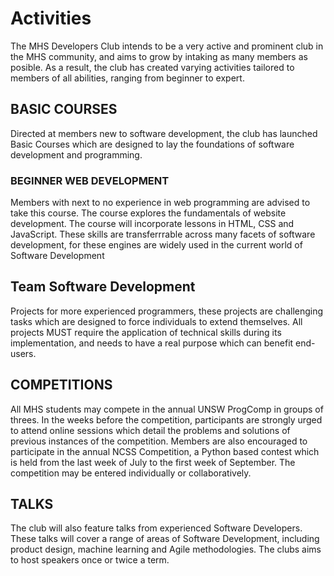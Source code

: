 # Activities

The MHS Developers Club intends to be a very active and prominent club in the MHS community, and aims to grow by intaking as
many members as posible. As a result, the club has created varying activities tailored to members of all abilities, 
ranging from beginner to expert.

## BASIC COURSES
Directed at members new to software development, the club has launched Basic Courses which are designed to lay
the foundations of software development and programming.

### BEGINNER WEB DEVELOPMENT
Members with next to no experience in web programming are advised to take this course. The course explores the 
fundamentals of website development. The course will incorporate lessons in HTML, CSS and JavaScript. These skills 
are transferrrable across many facets of software development, for these engines are widely used in the current
world of Software Development


## Team Software Development
Projects for more experienced programmers, these projects are challenging tasks
which are designed to force individuals to extend themselves. All projects MUST
require the application of technical skills during its implementation, and needs 
to have a real purpose which can benefit end-users. 

## COMPETITIONS
All MHS students may compete in the annual UNSW ProgComp in groups of threes. In the weeks before the competition,
participants are strongly urged to attend online sessions which detail the problems and solutions of previous instances
of the competition.
Members are also encouraged to participate in the annual NCSS Competition, a Python based contest which is held from 
the last week of July to the first week of September. The competition may be entered individually or collaboratively. 

## TALKS
The club will also feature talks from experienced Software Developers. These talks will cover a range of areas of Software
Development, including product design, machine learning and Agile methodologies. The clubs aims to host speakers once or twice 
a term.



                               

